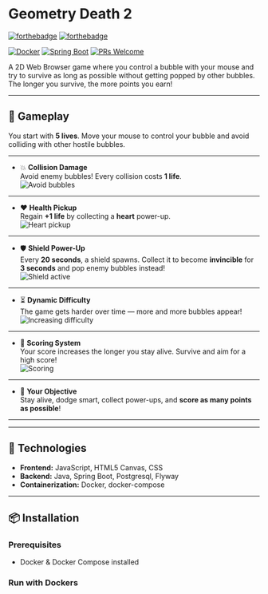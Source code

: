 # Geometry Death 2

[![forthebadge](https://forthebadge.com/images/badges/made-with-javascript.svg)](https://forthebadge.com)
[![forthebadge](https://forthebadge.com/images/badges/built-with-love.svg)](https://forthebadge.com)

[![Docker](https://img.shields.io/badge/docker-ready-blue.svg)](https://www.docker.com/)
[![Spring Boot](https://img.shields.io/badge/spring--boot-3+-green.svg)](https://spring.io/projects/spring-boot)
[![PRs Welcome](https://img.shields.io/badge/PRs-welcome-brightgreen.svg)](http://makeapullrequest.com)

A 2D Web Browser game where you control a bubble with your mouse and try to survive as long as possible without getting popped by other bubbles. The longer you survive, the more points you earn!

---

## 🚀 Gameplay

You start with **5 lives**. Move your mouse to control your bubble and avoid colliding with other hostile bubbles.

---

- 💥 **Collision Damage**  
  Avoid enemy bubbles! Every collision costs **1 life**.  
  ![Avoid bubbles](images/avoid.gif)

---

- ❤️ **Health Pickup**  
  Regain **+1 life** by collecting a **heart** power-up.  
  ![Heart pickup](images/heart.gif)

---

- 🛡️ **Shield Power-Up**  
  Every **20 seconds**, a shield spawns. Collect it to become **invincible** for **3 seconds** and pop enemy bubbles instead!  
  ![Shield active](images/shield.gif)

---

- ⏳ **Dynamic Difficulty**  
  The game gets harder over time — more and more bubbles appear!  
  ![Increasing difficulty](images/hard.gif)

---

- 🧮 **Scoring System**  
  Your score increases the longer you stay alive. Survive and aim for a high score!  
  ![Scoring](images/score.gif)

---

- 🧠 **Your Objective**  
  Stay alive, dodge smart, collect power-ups, and **score as many points as possible**!

---

---

## 🧩 Technologies

- **Frontend:** JavaScript, HTML5 Canvas, CSS
- **Backend:** Java, Spring Boot, Postgresql, Flyway
- **Containerization:** Docker, docker-compose

---

## 📦 Installation

### Prerequisites

- Docker & Docker Compose installed

### Run with Dockers
